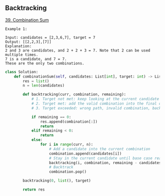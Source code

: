 ## Backtracking

[39. Combination Sum](https://github.com/quananhle/Python/tree/a6aacb2f6379f9effd90e43b7617408b63c67263/Software%20Engineering%20Practicing/Concepts/Recursion/Recursion%20II/Backtracking/39.%20Combination%20Sum)

```
Example 1:

Input: candidates = [2,3,6,7], target = 7
Output: [[2,2,3],[7]]
Explanation:
2 and 3 are candidates, and 2 + 2 + 3 = 7. Note that 2 can be used multiple times.
7 is a candidate, and 7 = 7.
These are the only two combinations.
```

```Python
class Solution:
    def combinationSum(self, candidates: List[int], target: int) -> List[List[int]]:
        res = list()
        n = len(candidates)

        def backtracking(curr, combination, remaining):
            # 1. Target not met: keep looking at the current candidate
            # 2. Target met: add the valid combination into the final output
            # 3. Target exceeded: wrong path, invalid combination, backtrack

            if remaining == 0:
                res.append(combination[:])
                return
            elif remaining < 0:
                return
            else:
                for i in range(curr, n):
                    # Add a candidate into the current combination
                    combination.append(candidates[i])
                    # Stay in the current candidate until base case reached
                    backtracking(i, combination, remaining - candidates[i])
                    # Backtrack
                    combination.pop()

        backtracking(0, list(), target)

        return res
```
